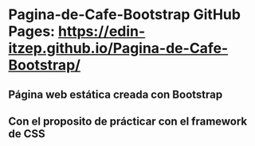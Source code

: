 # Pagina-de-Cafe-Bootstrap GitHub Pages: https://edin-itzep.github.io/Pagina-de-Cafe-Bootstrap/

## Página web estática creada con Bootstrap
## Con el proposito de prácticar con el framework de CSS
